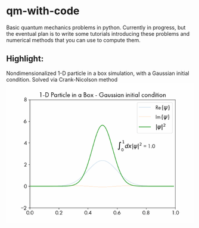 # qm-with-code
Basic quantum mechanics problems in python. Currently in progress, but the eventual plan is to write some tutorials introducing these problems and numerical methods that you can use to compute them. 

## Highlight:
Nondimensionalized 1-D particle in a box simulation, with a Gaussian initial condition. Solved via Crank-Nicolson method
<img src=https://github.com/IssraAli/qm-with-code/blob/main/pib-gauss.gif>
